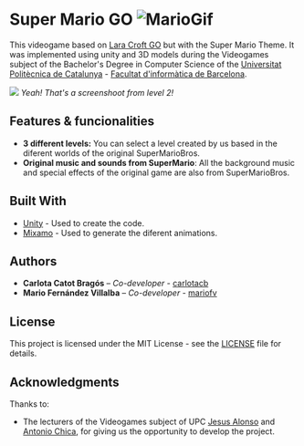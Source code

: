 # Super Mario GO ![MarioGif](https://github.com/mariofv/SuperMarioGo/blob/master/img/Mario.gif)

This videogame based on [Lara Croft GO](https://en.wikipedia.org/wiki/Lara_Croft_Go) but with the Super Mario Theme. It was implemented using unity and 3D models during the Videogames subject of the Bachelor's Degree in Computer Science of the [Universitat Politècnica de Catalunya](https://www.upc.edu/ca) - [Facultat d'informàtica de Barcelona](https://www.fib.upc.edu/).


![](https://github.com/mariofv/SuperMarioGo/blob/master/img/level.PNG)
*Yeah! That's a screenshoot from level 2!*


## Features & funcionalities
- **3 different levels:** You can select a level created by us based in the diferent worlds of the original SuperMarioBros.
- **Original music and sounds from SuperMario**: All the background music and special effects of the original game are also from SuperMarioBros.

## Built With

* [Unity](https://unity3d.com/) - Used to create the code. 
* [Mixamo](https://www.mixamo.com/) - Used to generate the diferent animations.

## Authors

* **Carlota Catot Bragós** – _Co-developer_ - [carlotacb](https://github.com/carlotacb)
* **Mario Fernández Villalba** – _Co-developer_ - [mariofv](https://github.com/mariofv)


## License

This project is licensed under the MIT License - see the [LICENSE](https://github.com/carlotacb/Lemmings/blob/master/LICENSE) file for details.

## Acknowledgments

Thanks to:
- The lecturers of the Videogames subject of UPC [Jesus Alonso](http://www.cs.upc.edu/~jalonso/) and [Antonio Chica](http://futur.upc.edu/AntonioChicaCalaf), for giving us the opportunity to develop the project.
